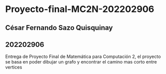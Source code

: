 # Proyecto-final-MC2N-202202906
## César Fernando Sazo Quisquinay
## 202202906
Entrega de Proyecto Final de Matemática para Computación 2, el proyecto se basa en poder dibujar un grafo y encontrar el camino mas corto entre vertices
